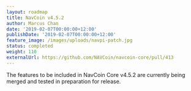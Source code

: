 ```yaml
---
layout: roadmap
title: NavCoin v4.5.2
author: Marcus Chan
date: '2019-02-07T00:00:00+12:00'
publishDate: '2019-02-07T00:00:00+12:00'
feature_image: /images/uploads/navpi-patch.jpg
status: completed
weight: 110
externalUrl: https://github.com/NAVCoin/navcoin-core/pull/413
---
```


The features to be included in NavCoin Core v4.5.2 are currently being merged and tested in preparation for release.
